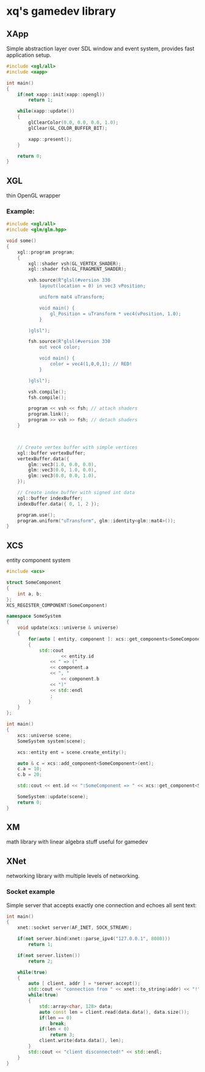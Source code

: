 # xq's gamedev library

## XApp

Simple abstraction layer over SDL window and event system,
provides fast application setup.

```cpp
#include <xgl/all>
#include <xapp>

int main()
{
	if(not xapp::init(xapp::opengl))
		return 1;

	while(xapp::update())
	{
		glClearColor(0.0, 0.0, 0.0, 1.0);
		glClear(GL_COLOR_BUFFER_BIT);

		xapp::present();
	}

	return 0;
}
```

## XGL
thin OpenGL wrapper

### Example:

```cpp
#include <xgl/all>
#include <glm/glm.hpp>

void some()
{
	xgl::program program;
	{
		xgl::shader vsh(GL_VERTEX_SHADER);
		xgl::shader fsh(GL_FRAGMENT_SHADER);

		vsh.source(R"glsl(#version 330
			layout(location = 0) in vec3 vPosition;

			uniform mat4 uTransform;

			void main() {
				gl_Position = uTransform * vec4(vPosition, 1.0);
			}

		)glsl");

		fsh.source(R"glsl(#version 330
			out vec4 color;

			void main() {
				color = vec4(1,0,0,1); // RED!
			}

		)glsl");

		vsh.compile();
		fsh.compile();

		program << vsh << fsh; // attach shaders
		program.link();
		program >> vsh >> fsh; // detach shaders
	}



	// Create vertex buffer with simple vertices
	xgl::buffer vertexBuffer;
	vertexBuffer.data({
		glm::vec3(1.0, 0.0, 0.0),
		glm::vec3(0.0, 1.0, 0.0),
		glm::vec3(0.0, 0.0, 1.0),
	});

	// Create index buffer with signed int data
	xgl::buffer indexBuffer;
	indexBuffer.data({ 0, 1, 2 });

	program.use();
	program.uniform("uTransform", glm::identity<glm::mat4>());
}

```


## XCS
entity component system

```cpp
#include <xcs>

struct SomeComponent
{
	int a, b;
};
XCS_REGISTER_COMPONENT(SomeComponent)

namespace SomeSystem
{
	void update(xcs::universe & universe)
	{
		for(auto [ entity, component ]: xcs::get_components<SomeComponent>(universe))
		{
			std::cout
					<< entity.id
			    << " => ("
			    << component.a
			    << ", "
					<< component.b
			    << ")"
			    << std::endl
			    ;
		}
	}
};

int main()
{
	xcs::universe scene;
	SomeSystem system(scene);

	xcs::entity ent = scene.create_entity();

	auto & c = xcs::add_component<SomeComponent>(ent);
	c.a = 10;
	c.b = 20;

	std::cout << ent.id << ":SomeComponent => " << xcs::get_component<SomeComponent>(ent) << std::endl;

	SomeSystem::update(scene);
	return 0;
}
```

## XM
math library with linear algebra stuff useful for gamedev

## XNet

networking library with multiple levels of networking.

### Socket example

Simple server that accepts exactly one connection and echoes all sent text:

```cpp
int main()
{
	xnet::socket server(AF_INET, SOCK_STREAM);

	if(not server.bind(xnet::parse_ipv4("127.0.0.1", 8080)))
		return 1;

	if(not server.listen())
		return 2;

	while(true)
	{
		auto [ client, addr ] = *server.accept();
		std::cout << "connection from " << xnet::to_string(addr) << "!" << std::endl;
		while(true)
		{
			std::array<char, 128> data;
			auto const len = client.read(data.data(), data.size());
			if(len == 0)
				break;
			if(len < 0)
				return 3;
			client.write(data.data(), len);
		}
		std::cout << "client disconnected!" << std::endl;
	}
}
```
